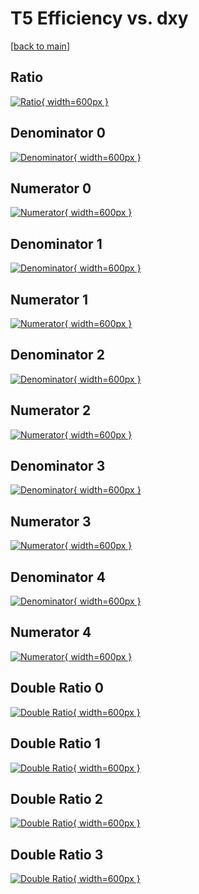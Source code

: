 # T5 Efficiency vs. dxy

[[back to main](./)]



## Ratio

[![Ratio](../mtv/var/T5_base_321_-1_eff_dxy.png){ width=600px }](../mtv/var/T5_base_321_-1_eff_dxy.pdf)

## Denominator 0

[![Denominator](../mtv/den/T5_base_321_-1_eff_dxy_den0.png){ width=600px }](../mtv/den/T5_base_321_-1_eff_dxy_den0.pdf)

## Numerator 0

[![Numerator](../mtv/num/T5_base_321_-1_eff_dxy_num0.png){ width=600px }](../mtv/num/T5_base_321_-1_eff_dxy_num0.pdf)

## Denominator 1

[![Denominator](../mtv/den/T5_base_321_-1_eff_dxy_den1.png){ width=600px }](../mtv/den/T5_base_321_-1_eff_dxy_den1.pdf)

## Numerator 1

[![Numerator](../mtv/num/T5_base_321_-1_eff_dxy_num1.png){ width=600px }](../mtv/num/T5_base_321_-1_eff_dxy_num1.pdf)

## Denominator 2

[![Denominator](../mtv/den/T5_base_321_-1_eff_dxy_den2.png){ width=600px }](../mtv/den/T5_base_321_-1_eff_dxy_den2.pdf)

## Numerator 2

[![Numerator](../mtv/num/T5_base_321_-1_eff_dxy_num2.png){ width=600px }](../mtv/num/T5_base_321_-1_eff_dxy_num2.pdf)

## Denominator 3

[![Denominator](../mtv/den/T5_base_321_-1_eff_dxy_den3.png){ width=600px }](../mtv/den/T5_base_321_-1_eff_dxy_den3.pdf)

## Numerator 3

[![Numerator](../mtv/num/T5_base_321_-1_eff_dxy_num3.png){ width=600px }](../mtv/num/T5_base_321_-1_eff_dxy_num3.pdf)

## Denominator 4

[![Denominator](../mtv/den/T5_base_321_-1_eff_dxy_den4.png){ width=600px }](../mtv/den/T5_base_321_-1_eff_dxy_den4.pdf)

## Numerator 4

[![Numerator](../mtv/num/T5_base_321_-1_eff_dxy_num4.png){ width=600px }](../mtv/num/T5_base_321_-1_eff_dxy_num4.pdf)

## Double Ratio 0

[![Double Ratio](../mtv/ratio/T5_base_321_-1_eff_dxy_ratio0.png){ width=600px }](../mtv/ratio/T5_base_321_-1_eff_dxy_ratio0.pdf)

## Double Ratio 1

[![Double Ratio](../mtv/ratio/T5_base_321_-1_eff_dxy_ratio1.png){ width=600px }](../mtv/ratio/T5_base_321_-1_eff_dxy_ratio1.pdf)

## Double Ratio 2

[![Double Ratio](../mtv/ratio/T5_base_321_-1_eff_dxy_ratio2.png){ width=600px }](../mtv/ratio/T5_base_321_-1_eff_dxy_ratio2.pdf)

## Double Ratio 3

[![Double Ratio](../mtv/ratio/T5_base_321_-1_eff_dxy_ratio3.png){ width=600px }](../mtv/ratio/T5_base_321_-1_eff_dxy_ratio3.pdf)

